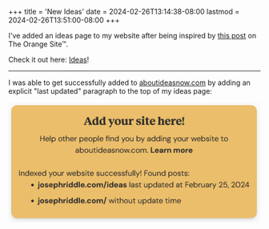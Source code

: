 +++
title = 'New Ideas'
date = 2024-02-26T13:14:38-08:00
lastmod = 2024-02-26T13:51:00-08:00
+++

I've added an ideas page to my website after being inspired by [this post](https://news.ycombinator.com/item?id=39511714) on The Orange Site™.

Check it out here: [Ideas](/ideas)!

---

I was able to get successfully added to [aboutideasnow.com](https://aboutideasnow.com) by adding an explicit "last updated" paragraph to the top of my ideas page:

![added](./images/added.png)
